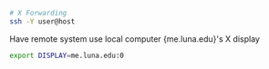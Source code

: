 ```sh
# X Forwarding
ssh -Y user@host
```

Have remote system use local computer {me.luna.edu}'s X display

```sh
export DISPLAY=me.luna.edu:0
```